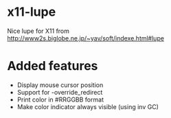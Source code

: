 # x11-lupe
Nice lupe for X11 from http://www2s.biglobe.ne.jp/~yav/soft/indexe.html#lupe

# Added features

- Display mouse cursor position
- Support for -override_redirect
- Print color in #RRGGBB format
- Make color indicator always visible (using inv GC)
